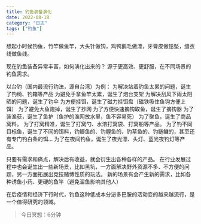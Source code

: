 ```yaml
---
title: 钓鱼装备演化
date: 2022-08-18
category: "日志"
tags: ["钓鱼"]
---
```


想起小时候钓鱼，竹竿做鱼竿，大头针做钩，鸡鸭鹅毛做漂，牙膏皮做铅坠，缝衣线做鱼线。

现在钓鱼装备异常丰富，如何演化出来的？
源于更高效、更舒服，在不同场景的钓鱼需求。

以台钓（国内最流行钓法，源自台湾）为例：
为解决站着钓鱼太累的问题，诞生了钓椅、钓箱等产品
为避免手拿鱼竿太累，诞生了炮台支架
为解决刮风下雨太阳晒的问题，诞生了钓伞
为方便挂饵，诞生了磁力挂饵盘（磁铁吸住鱼钩方便上饵）
为了避免大鱼跑掉，诞生了抄网
为了方便快速摘钩取鱼，诞生了摘钩器
为了装渔获，诞生了鱼护（鱼护的渔网放水里，鱼不容易死）
为了聚鱼，诞生了商品窝料。
为了打窝精准，诞生了打窝勺、水溶打窝袋、打窝船等产品。
为了钓不同目标鱼，诞生了不同的饵料，钓鲫鱼的、钓鲤鱼的、钓草鱼的、钓鲢鳙的，甚至还有专门钓白条的饵...
为了在夜间钓鱼，诞生了夜光漂、头灯、蓝光夜钓灯等产品。

只要有需求和痛点，解决后有收益，就会衍生出各种各样的产品。
在行业发展过程中也会诞生出一些新场景，比如黑坑，一方面解决野外资源不多、不方便的问题，另一方面拓展出竞技赌博性质的玩法。
新的场景有会产生新的需求，比如各种诱鱼小药、更硬的鱼竿（避免溜鱼影响其他人）

在后疫情和经济下行时代，钓鱼这种低成本分泌多巴胺的活动变的越来越流行，是一个值得研究的领域。

> 今日冥想：6分钟

